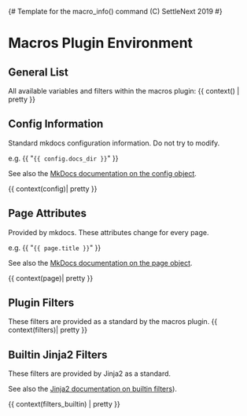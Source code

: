 {#
Template for the macro_info() command
(C) SettleNext 2019
#}


# Macros Plugin Environment

## General List
All available variables and filters within the macros plugin:
{{ context() | pretty }}

## Config Information
Standard mkdocs configuration information. Do not try to modify.

e.g. {{ "`{{ config.docs_dir }}`" }}

See also the [MkDocs documentation on the config object](https://www.mkdocs.org/user-guide/custom-themes/#config).

{{ context(config)| pretty }}

## Page Attributes
Provided by mkdocs. These attributes change for every page.

e.g. {{ "`{{ page.title }}`" }}

See also the [MkDocs documentation on the page object](https://www.mkdocs.org/user-guide/custom-themes/#page).


{{ context(page)| pretty }}




## Plugin Filters
These filters are provided as a standard by the macros plugin.
{{ context(filters)| pretty }}

## Builtin Jinja2 Filters
These filters are provided by Jinja2 as a standard.

See also the [Jinja2 documentation on builtin filters](https://jinja.palletsprojects.com/en/2.11.x/templates/#builtin-filters)).

{{ context(filters_builtin) | pretty }}
